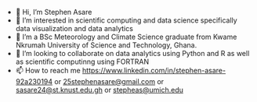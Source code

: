 - 👋 Hi, I’m Stephen Asare
- 👀 I’m interested in scientific computing and data science specifically data visualization and data analytics
- 🌱 I’m a BSc Meteorology and Climate Science graduate from Kwame Nkrumah University of Science and Technology, Ghana.
- 💞️ I’m looking to collaborate on data analytics using Python and R as well as scientific computinng using FORTRAN
- 📫 How to reach me https://www.linkedin.com/in/stephen-asare-92a230194 or 25stephenasare@gmail.com or sasare24@st.knust.edu.gh or stepheas@umich.edu
<!---
25Stephen/25Stephen is a ✨ special ✨ repository because its `README.md` (this file) appears on your GitHub profile.
You can click the Preview link to take a look at your changes.
--->

